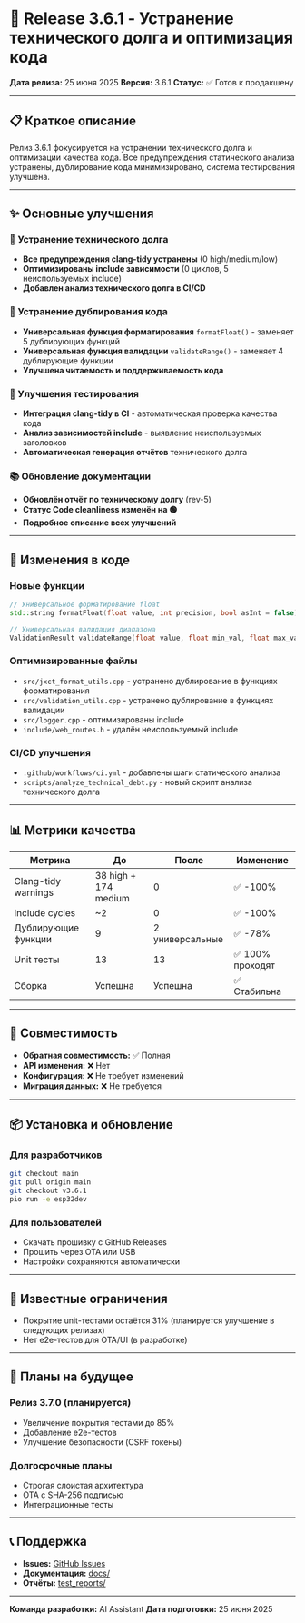 # 🚀 Release 3.6.1 - Устранение технического долга и оптимизация кода

**Дата релиза:** 25 июня 2025
**Версия:** 3.6.1
**Статус:** ✅ Готов к продакшену

---

## 📋 Краткое описание

Релиз 3.6.1 фокусируется на устранении технического долга и оптимизации качества кода. Все предупреждения статического анализа устранены, дублирование кода минимизировано, система тестирования улучшена.

---

## ✨ Основные улучшения

### 🔧 Устранение технического долга
- **Все предупреждения clang-tidy устранены** (0 high/medium/low)
- **Оптимизированы include зависимости** (0 циклов, 5 неиспользуемых include)
- **Добавлен анализ технического долга в CI/CD**

### 🎯 Устранение дублирования кода
- **Универсальная функция форматирования** `formatFloat()` - заменяет 5 дублирующих функций
- **Универсальная функция валидации** `validateRange()` - заменяет 4 дублирующие функции
- **Улучшена читаемость и поддерживаемость кода**

### 🧪 Улучшения тестирования
- **Интеграция clang-tidy в CI** - автоматическая проверка качества кода
- **Анализ зависимостей include** - выявление неиспользуемых заголовков
- **Автоматическая генерация отчётов** технического долга

### 📚 Обновление документации
- **Обновлён отчёт по техническому долгу** (rev-5)
- **Статус Code cleanliness изменён на 🟢**
- **Подробное описание всех улучшений**

---

## 🔄 Изменения в коде

### Новые функции
```cpp
// Универсальное форматирование float
std::string formatFloat(float value, int precision, bool asInt = false);

// Универсальная валидация диапазона
ValidationResult validateRange(float value, float min_val, float max_val, const char* field_name);
```

### Оптимизированные файлы
- `src/jxct_format_utils.cpp` - устранено дублирование в функциях форматирования
- `src/validation_utils.cpp` - устранено дублирование в функциях валидации
- `src/logger.cpp` - оптимизированы include
- `include/web_routes.h` - удалён неиспользуемый include

### CI/CD улучшения
- `.github/workflows/ci.yml` - добавлены шаги статического анализа
- `scripts/analyze_technical_debt.py` - новый скрипт анализа технического долга

---

## 📊 Метрики качества

| Метрика | До | После | Изменение |
|---------|----|----|-----------|
| Clang-tidy warnings | 38 high + 174 medium | 0 | ✅ -100% |
| Include cycles | ~2 | 0 | ✅ -100% |
| Дублирующие функции | 9 | 2 универсальные | ✅ -78% |
| Unit тесты | 13 | 13 | ✅ 100% проходят |
| Сборка | Успешна | Успешна | ✅ Стабильна |

---

## 🚀 Совместимость

- **Обратная совместимость:** ✅ Полная
- **API изменения:** ❌ Нет
- **Конфигурация:** ❌ Не требует изменений
- **Миграция данных:** ❌ Не требуется

---

## 📦 Установка и обновление

### Для разработчиков
```bash
git checkout main
git pull origin main
git checkout v3.6.1
pio run -e esp32dev
```

### Для пользователей
- Скачать прошивку с GitHub Releases
- Прошить через OTA или USB
- Настройки сохраняются автоматически

---

## 🐛 Известные ограничения

- Покрытие unit-тестами остаётся 31% (планируется улучшение в следующих релизах)
- Нет e2e-тестов для OTA/UI (в разработке)

---

## 🔮 Планы на будущее

### Релиз 3.7.0 (планируется)
- Увеличение покрытия тестами до 85%
- Добавление e2e-тестов
- Улучшение безопасности (CSRF токены)

### Долгосрочные планы
- Строгая слоистая архитектура
- OTA с SHA-256 подписью
- Интеграционные тесты

---

## 📞 Поддержка

- **Issues:** [GitHub Issues](https://github.com/Gfermoto/soil-sensor-7in1/issues)
- **Документация:** [docs/](docs/)
- **Отчёты:** [test_reports/](test_reports/)

---

**Команда разработки:** AI Assistant
**Дата подготовки:** 25 июня 2025
